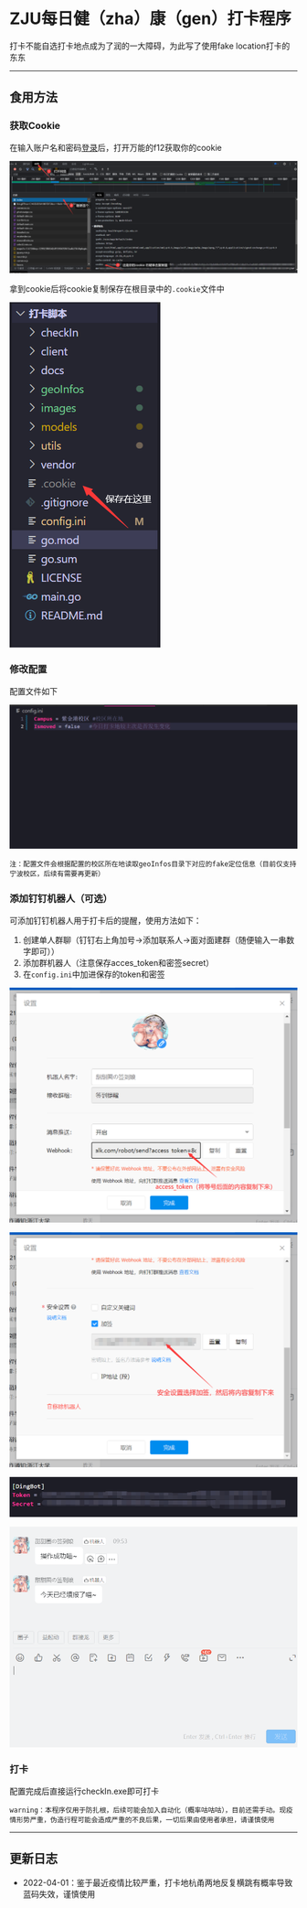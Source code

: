 # ZJU每日健（zha）康（gen）打卡程序
打卡不能自选打卡地点成为了润的一大障碍，为此写了使用fake location打卡的东东

-----

## 食用方法

### 获取Cookie
在输入账户名和密码[登录](https://zjuam.zju.edu.cn/cas/login?service=https%3A%2F%2Fhealthreport.zju.edu.cn%2Fa_zju%2Fapi%2Fsso%2Findex%3Fredirect%3Dhttps%253A%252F%252Fhealthreport.zju.edu.cn%252Fncov%252Fwap%252Fdefault%252Findex)后，打开万能的f12获取你的cookie

![获取cookie](images/%E8%8E%B7%E5%8F%96cookie.png)

拿到cookie后将cookie复制保存在根目录中的`.cookie`文件中

![保存位置](images/%E4%BF%9D%E5%AD%98cookie.png)

### 修改配置
配置文件如下

![config.ini](images/%E9%85%8D%E7%BD%AE.png)

`注：配置文件会根据配置的校区所在地读取geoInfos目录下对应的fake定位信息（目前仅支持宁波校区，后续有需要再更新）`

### 添加钉钉机器人（可选）
可添加钉钉机器人用于打卡后的提醒，使用方法如下：
 1. 创建单人群聊（钉钉右上角加号->添加联系人->面对面建群（随便输入一串数字即可））
 2. 添加群机器人（注意保存acces_token和密签secret）
 3. 在`config.ini`中加进保存的token和密签

![获取access_token](images/%E8%8E%B7%E5%8F%96access_token.png)

![获取secret](images/%E8%8E%B7%E5%8F%96secret.png)

![配置token](images/%E9%85%8D%E7%BD%AEtoken.png)

![签到结果](images/%E7%AD%BE%E5%88%B0%E7%BB%93%E6%9E%9C.png)

### 打卡
配置完成后直接运行checkIn.exe即可打卡

`warning：本程序仅用于防扎根，后续可能会加入自动化（概率咕咕咕），目前还需手动。现疫情形势严重，伪造行程可能会造成严重的不良后果，一切后果由使用者承担，请谨慎使用`

-----
## 更新日志
 - 2022-04-01：鉴于最近疫情比较严重，打卡地杭甬两地反复横跳有概率导致蓝码失效，谨慎使用
